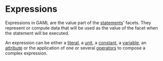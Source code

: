 
# Expressions



Expressions in GAML are the value part of the [statements](https://github.com/mazarsju/gama_doc_17/wiki/References/GAMLReferences/Statements.md)' facets. They represent or compute data that will be used as the value of the facet when the statement will be executed.

An expression can be either a [literal](https://github.com/mazarsju/gama_doc_17/wiki/References/GAMLReferences/Expressions/Literals.md), a [unit](https://github.com/mazarsju/gama_doc_17/wiki/References/GAMLReferences/Expressions/UnitsAndConstants.md), a [constant](https://github.com/mazarsju/gama_doc_17/wiki/References/GAMLReferences/Expressions/UnitsAndConstants.md), a [variable](https://github.com/mazarsju/gama_doc_17/wiki/References/GAMLReferences/Expressions/PseudoVariables.md), an [attribute](https://github.com/mazarsju/gama_doc_17/wiki/References/GAMLReferences/Expressions/VariablesAndAttributes.md) or the application of one or several [operators](https://github.com/mazarsju/gama_doc_17/wiki/References/GAMLReferences/Expressions/Operators.md) to compose a complex expression.